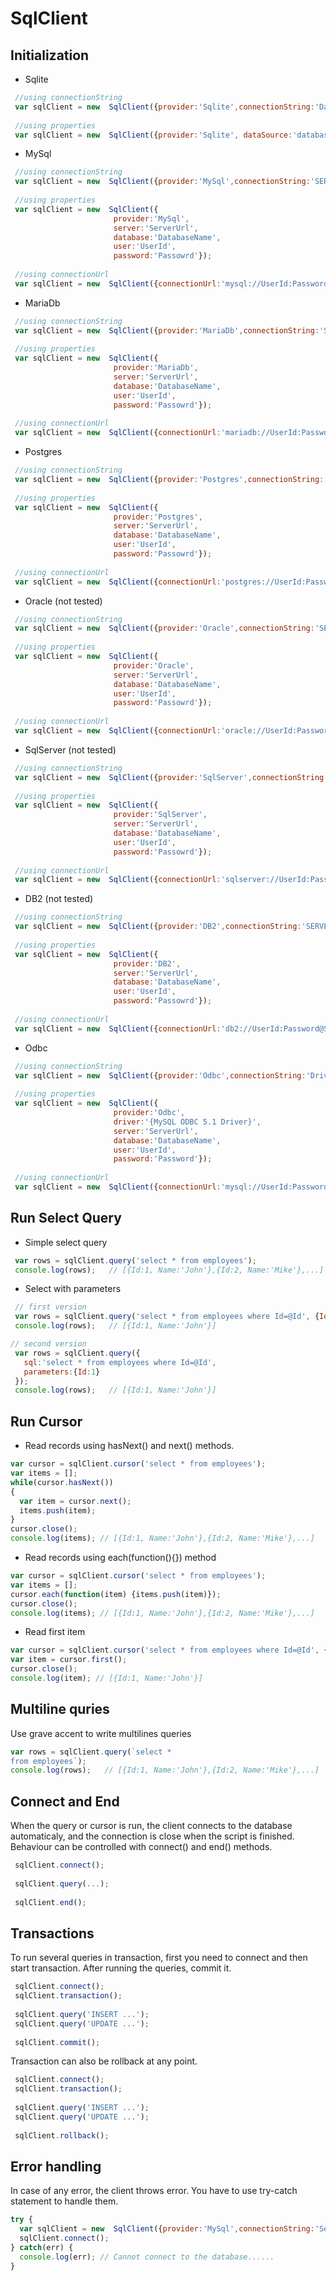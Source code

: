 # SqlClient

## Initialization

- Sqlite
 ```javascript
  //using connectionString
  var sqlClient = new  SqlClient({provider:'Sqlite',connectionString:'Data Source = database.db;'});
  
  //using properties
  var sqlClient = new  SqlClient({provider:'Sqlite', dataSource:'database.db'});
```

- MySql
 ```javascript
  //using connectionString
  var sqlClient = new  SqlClient({provider:'MySql',connectionString:'SERVER=ServerUrl;DATABASE=DatabaseName;UID=UserId;PASSWORD=Password;'});
  
  //using properties
  var sqlClient = new  SqlClient({
                        provider:'MySql',
                        server:'ServerUrl',
                        database:'DatabaseName',
                        user:'UserId',
                        password:'Passowrd'});
                        
  //using connectionUrl
  var sqlClient = new  SqlClient({connectionUrl:'mysql://UserId:Password@ServerUrl/DatabaseName'});
```

- MariaDb
 ```javascript
  //using connectionString
  var sqlClient = new  SqlClient({provider:'MariaDb',connectionString:'SERVER=ServerId;DATABASE=DatabaseName;UID=UserId;PASSWORD=Password;'});
  
  //using properties
  var sqlClient = new  SqlClient({
                        provider:'MariaDb',
                        server:'ServerUrl',
                        database:'DatabaseName',
                        user:'UserId',
                        password:'Passowrd'});
                        
  //using connectionUrl
  var sqlClient = new  SqlClient({connectionUrl:'mariadb://UserId:Password@ServerUrl/DatabaseName'});
```

- Postgres
 ```javascript
  //using connectionString
  var sqlClient = new  SqlClient({provider:'Postgres',connectionString:'SERVER=ServerId;DATABASE=DatabaseName;UID=UserId;PASSWORD=Password;'});
  
  //using properties
  var sqlClient = new  SqlClient({
                        provider:'Postgres',
                        server:'ServerUrl',
                        database:'DatabaseName',
                        user:'UserId',
                        password:'Passowrd'});
                        
  //using connectionUrl
  var sqlClient = new  SqlClient({connectionUrl:'postgres://UserId:Password@ServerUrl/DatabaseName'});
```

- Oracle (not tested)
 ```javascript
  //using connectionString
  var sqlClient = new  SqlClient({provider:'Oracle',connectionString:'SERVER=ServerId;DATABASE=DatabaseName;UID=UserId;PASSWORD=Password;'});
  
  //using properties
  var sqlClient = new  SqlClient({
                        provider:'Oracle',
                        server:'ServerUrl',
                        database:'DatabaseName',
                        user:'UserId',
                        password:'Passowrd'});
                        
  //using connectionUrl
  var sqlClient = new  SqlClient({connectionUrl:'oracle://UserId:Password@ServerUrl/DatabaseName'});
```

- SqlServer (not tested)
 ```javascript
  //using connectionString
  var sqlClient = new  SqlClient({provider:'SqlServer',connectionString:'SERVER=ServerId;DATABASE=DatabaseName;UID=UserId;PASSWORD=Password;'});
  
  //using properties
  var sqlClient = new  SqlClient({
                        provider:'SqlServer',
                        server:'ServerUrl',
                        database:'DatabaseName',
                        user:'UserId',
                        password:'Passowrd'});
                        
  //using connectionUrl
  var sqlClient = new  SqlClient({connectionUrl:'sqlserver://UserId:Password@ServerUrl/DatabaseName'});
```

- DB2 (not tested)
 ```javascript
  //using connectionString
  var sqlClient = new  SqlClient({provider:'DB2',connectionString:'SERVER=ServerId;DATABASE=DatabaseName;UID=UserId;PASSWORD=Password;'});
  
  //using properties
  var sqlClient = new  SqlClient({
                        provider:'DB2',
                        server:'ServerUrl',
                        database:'DatabaseName',
                        user:'UserId',
                        password:'Passowrd'});
                        
  //using connectionUrl
  var sqlClient = new  SqlClient({connectionUrl:'db2://UserId:Password@ServerUrl/DatabaseName'});
```

- Odbc
 ```javascript
  //using connectionString
  var sqlClient = new  SqlClient({provider:'Odbc',connectionString:'Driver={MySQL ODBC 5.1 Driver};SERVER=ServerUrl;DATABASE=DatabaseName;UID=UserId;PASSWORD=Password;'});
  
  //using properties
  var sqlClient = new  SqlClient({
                        provider:'Odbc',
                        driver:'{MySQL ODBC 5.1 Driver}',
                        server:'ServerUrl',
                        database:'DatabaseName',
                        user:'UserId',
                        password:'Password'});
                        
  //using connectionUrl
  var sqlClient = new  SqlClient({connectionUrl:'mysql://UserId:Password@ServerUrl/DatabaseName'});
```


 ## Run Select Query
 - Simple select query
 ```javascript
  var rows = sqlClient.query('select * from employees');
  console.log(rows);   // [{Id:1, Name:'John'},{Id:2, Name:'Mike'},...]
```

- Select with parameters
 ```javascript
  // first version
  var rows = sqlClient.query('select * from employees where Id=@Id', {Id:1});
  console.log(rows);   // [{Id:1, Name:'John'}]
 
 // second version
  var rows = sqlClient.query({
    sql:'select * from employees where Id=@Id', 
    parameters:{Id:1}
  });
  console.log(rows);   // [{Id:1, Name:'John'}]
```

## Run Cursor
- Read records using hasNext() and next() methods.
 ```javascript
 var cursor = sqlClient.cursor('select * from employees');
 var items = [];
 while(cursor.hasNext())
 {
   var item = cursor.next();
   items.push(item);
 }
 cursor.close();
 console.log(items); // [{Id:1, Name:'John'},{Id:2, Name:'Mike'},...]
```

- Read records using each(function(){}) method
 ```javascript
var cursor = sqlClient.cursor('select * from employees');
var items = [];
cursor.each(function(item) {items.push(item)});
cursor.close();
console.log(items); // [{Id:1, Name:'John'},{Id:2, Name:'Mike'},...]
```

- Read first item
 ```javascript
var cursor = sqlClient.cursor('select * from employees where Id=@Id', {Id:1});
var item = cursor.first();
cursor.close();
console.log(item); // [{Id:1, Name:'John'}]
```

## Multiline quries
Use grave accent to write multilines queries
 ```javascript
 var rows = sqlClient.query(`select * 
 from employees`);
 console.log(rows);   // [{Id:1, Name:'John'},{Id:2, Name:'Mike'},...]
```
 
 ## Connect and End
 When the query or cursor is run, the client connects to the database automaticaly, and the connection is close when the script is finished. Behaviour can be controlled with connect() and end() methods.
 ```javascript
  sqlClient.connect();
  
  sqlClient.query(...);
  
  sqlClient.end();
```

## Transactions
 To run several queries in transaction, first you need to connect and then start transaction. After running the queries, commit it.
 ```javascript
  sqlClient.connect();
  sqlClient.transaction();
  
  sqlClient.query('INSERT ...');
  sqlClient.query('UPDATE ...');
  
  sqlClient.commit();
```

 Transaction can also be rollback at any point.
 ```javascript
  sqlClient.connect();
  sqlClient.transaction();
  
  sqlClient.query('INSERT ...');
  sqlClient.query('UPDATE ...');
  
  sqlClient.rollback();
```

## Error handling
 In case of any error, the client throws error. You have to use try-catch statement to handle them.
 ```javascript
 try {
   var sqlClient = new  SqlClient({provider:'MySql',connectionString:'Server=blabla;Database=blabla;UID=blabla;PASSWORD=blabla;'});
   sqlClient.connect();
 } catch(err) {
   console.log(err); // Cannot connect to the database......
 }
```
